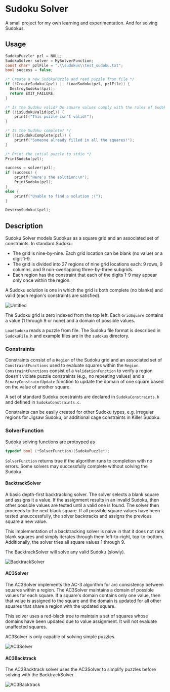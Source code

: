 # Sudoku Solver

A small project for my own learning and experimentation. And for solving Sudokus.

## Usage
```c
SudokuPuzzle* pzl = NULL;
SudokuSolver solver = MySolverFunction;
const char* pzlFile = ".\\sudokus\\test_sudoku.txt";
bool success = false;

/* Create a new SudokuPuzzle and read puzzle from file */
if (!CreateSudoku(&pzl) || !LoadSudoku(pzl, pzlFile)) {
  DestroySudoku(&pzl);
  return EXIT_FAILURE;
}

/* Is the Sudoku valid? Do square values comply with the rules of Sudoku? */
if (!isSudokuValid(pzl)) {
    printf("This puzzle isn't valid!");
}

/* Is the Sudoku complete? */
if (!isSudokuComplete(pzl)) {
    printf("Someone already filled in all the squares!");
}

/* Print the intial puzzle to stdio */
PrintSudoku(pzl);

success = solver(pzl);
if (success) {
    printf("Here's the solution:\n");
    PrintSudoku(pzl);
}
else {
    printf("Unable to find a solution :(");
}

DestroySudoku(&pzl);
```

## Description

Sudoku Solver models Sudokus as a square grid and an associated set of constraints. In standard Sudoku:

- The grid is nine-by-nine. Each grid location can be blank (no value) or a digit 1-9.
- The grid is divided into 27 regions of nine grid locations each: 9 rows, 9 columns, and 9 non-overlapping three-by-three subgrids.
- Each region has the constraint that each of the digits 1-9 may appear only once within the region.

A Sudoku solution is one in which the grid is both complete (no blanks) and valid (each region's constraints are satisfied).

![Untitled](https://github.com/user-attachments/assets/04d7cd35-1af7-4b6f-9a56-b10f9c6ccc85)

The Sudoku grid is zero indexed from the top left. Each `GridSquare` contains a value (1 through 9 or none) and a domain of possible values.

`LoadSudoku` reads a puzzle from file. The Sudoku file format is described in `SudokuFile.h` and example files are in the `sudokus` directory.

### Constraints

Constraints consist of a `Region` of the Sudoku grid and an associated set of `ConstraintFunctions` used to evaluate squares within the `Region`. `ConstraintFunctions` consist of a `ValidationFunction` to verify a region doesn't violate puzzle constraints (e.g., no repeating values) and a `BinaryConstraintUpdate` function to update the domain of one square based on the value of another square.

A set of standard Sudoku constraints are declared in `SudokuConstraints.h` and defined in `SudokuConstraints.c`.

Constraints can be easily created for other Sudoku types, e.g. irregular regions for Jigsaw Sudoku, or additional cage constraints in Killer Sudoku.

### SolverFunction

Sudoku solving functions are protoyped as

```c
typedef bool (*SolverFunction)(SudokuPuzzle*);
```

`SolverFunction` returns true if the algorithm runs to completion with no errors. Some solvers may successfully complete without solving the Sudoku.

#### BacktrackSolver

A basic depth-first backtracking solver. The solver selects a blank square and assigns it a value. If the assignment results in an invalid Sudoku, then other possible values are tested until a valid one is found. The solver then proceeds to the next blank square. If all possible square values have been tested unsuccessfully, the solver backtracks and assigns the previous square a new value.

This implementation of a backtracking solver is naive in that it does not rank blank squares and simply iterates through them left-to-right, top-to-bottom. Additionally, the solver tries all square values 1 through 9.

The BacktrackSolver will solve any valid Sudoku (slowly).

![BacktrackSolver](https://github.com/user-attachments/assets/e9b2e3e3-e5e1-4e15-b215-76042c58964c)

#### AC3Solver

The AC3Solver implements the AC-3 algorithm for arc consistency between squares within a region. The AC3Solver maintains a domain of possible values for each square. If a square's domain contains only one value, then that value is assigned to the square and the domain is updated for all other squares that share a region with the updated square.

This solver uses a red-black tree to maintain a set of squares whose domains have been updated due to value assignment. It will not evaluate unaffected squares.

AC3Solver is only capable of solving simple puzzles.

![AC3Solver](https://github.com/user-attachments/assets/85d3b827-f406-41db-94ec-e3342874dc1d)

#### AC3Backtrack

The AC3Backtrack solver uses the AC3Solver to simplify puzzles before solving with the BacktrackSolver.

![AC3Backtrack](https://github.com/user-attachments/assets/db54226a-0d9c-425e-9c61-bfcd7da56c44)
